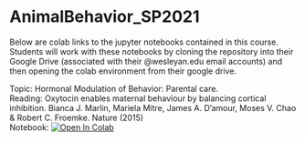 # AnimalBehavior_SP2021

Below are colab links to the jupyter notebooks contained in this course. 
Students will work with these notebooks by cloning the repository into their Google Drive (associated with their @wesleyan.edu email accounts) and then opening the colab environment from their google drive. 

Topic: Hormonal Modulation of Behavior: Parental care. <br>
Reading: Oxytocin enables maternal behaviour by balancing cortical inhibition. Bianca J. Marlin, Mariela Mitre, James A. D’amour, Moses V. Chao & Robert C. Froemke. Nature (2015) <br>
Notebook:
<a href="https://github.com/neurologic/AnimalBehavior_SP2021/blob/master/HormonalModulationMaternalBehavior/PupRetrieval_MarlinEtAl_2015.ipynb">
  <img src="https://colab.research.google.com/assets/colab-badge.svg" alt="Open In Colab"/>
</a>
